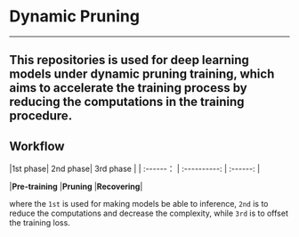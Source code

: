 # Dynamic Pruning
---------------------------------------
This repositories is used for deep learning models under dynamic pruning training, which aims to accelerate the training process by reducing the computations in the training procedure.
-------------------------------------
## Workflow
|1st phase| 2nd phase| 3rd phase |
| :------： | :----------: | :------:  |

|**Pre-training** |**Pruning** |**Recovering**|   

where the `1st` is used for making models be able to inference, `2nd` is to reduce the computations and decrease the complexity, while `3rd` is to offset the training loss.

